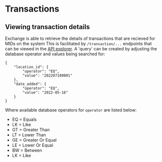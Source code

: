 # Transactions

## Viewing transaction details

Exchange is able to retrieve the details of transactions that are recieved for MIDs on the system
This is facilitated by `/transaction/...` endpoints that can be viewed in the [API explorer](../api?type=post&path=/v1/apis). 
A 'query' can be created by adjusting the database operator and values being searched for:
```
{
    "location_id": {
        "operator": "EQ",
        "value": "202207180001"
    },
    "date_added": {
        "operator": "EQ",
        "value": "2022-05-16"
    }
}
```
Where available database operators for `operator` are listed below:

- EQ = Equals
- LK = Like 
- GT = Greater Than 
- LT = Lower Than 
- GE = Greater Or Equal
- LE = Lower Or Equal
- BW = Between
- LK = Like
